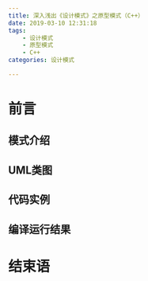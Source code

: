 ```yaml
---
title: 深入浅出《设计模式》之原型模式（C++）
date: 2019-03-10 12:31:18
tags: 
    - 设计模式
    - 原型模式
    - C++
categories: 设计模式

---
```


# 前言

## 模式介绍

## UML类图

## 代码实例

## 编译运行结果

# 结束语

